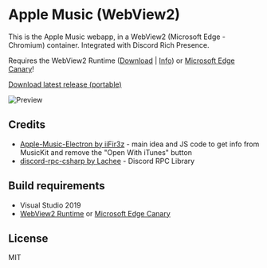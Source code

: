 # Apple Music (WebView2)

This is the Apple Music webapp, in a WebView2 (Microsoft Edge - Chromium) container. Integrated with Discord Rich Presence.

Requires the WebView2 Runtime ([Download](https://go.microsoft.com/fwlink/p/?LinkId=2124703) | [Info](https://developer.microsoft.com/en-us/microsoft-edge/webview2/)) or [Microsoft Edge Canary](https://www.microsoftedgeinsider.com/en-us/download)!

[Download latest release (portable)](https://github.com/idkwuu/AppleMusicWebView2/releases/latest/download/AppleMusicWebView2-release.zip)

![Preview](https://i.imgur.com/IdFsR7w.png)

## Credits

- [Apple-Music-Electron by iiFir3z](https://github.com/iiFir3z/Apple-Music-Electron/) - main idea and JS code to get info from MusicKit and remove the "Open With iTunes" button
- [discord-rpc-csharp by Lachee](https://github.com/Lachee/discord-rpc-csharp) - Discord RPC Library

## Build requirements

- Visual Studio 2019
- [WebView2 Runtime](https://developer.microsoft.com/en-us/microsoft-edge/webview2/) or [Microsoft Edge Canary](https://www.microsoftedgeinsider.com/en-us/download)

## License

MIT
